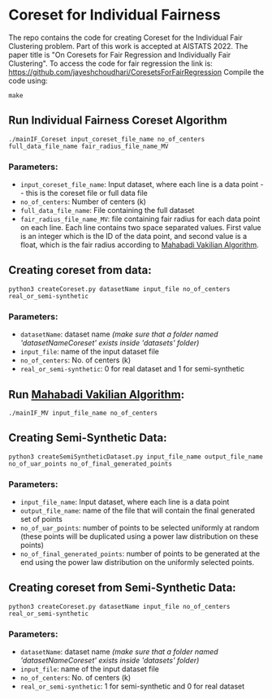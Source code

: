 # Coreset for Individual Fairness
The repo contains the code for creating Coreset for the Individual Fair Clustering problem. Part of this work is accepted at AISTATS 2022. The paper title is "On Coresets for Fair Regression and Individually Fair Clustering".  To access the code for fair regression the link is:  https://github.com/jayeshchoudhari/CoresetsForFairRegression
Compile the code using:
```
make
```

## Run Individual Fairness Coreset Algorithm
```
./mainIF_Coreset input_coreset_file_name no_of_centers full_data_file_name fair_radius_file_name_MV
```

### Parameters:
- `input_coreset_file_name`: Input dataset, where each line is a data point -- this is the coreset file or full data file
- `no_of_centers`: Number of centers (k)
- `full_data_file_name`: File containing the full dataset 
- `fair_radius_file_name_MV`: file containing fair radius for each data point on each line. Each line contains two space separated values. First value is an integer which is the ID of the data point, and second value is a float, which is the fair radius according to [Mahabadi Vakilian Algorithm](https://arxiv.org/pdf/2002.06742.pdf).


## Creating coreset from data:
```
python3 createCoreset.py datasetName input_file no_of_centers real_or_semi-synthetic
```
### Parameters:
- `datasetName`: dataset name *(make sure that a folder named 'datasetNameCoreset' exists inside 'datasets' folder)*
- `input_file`: name of the input dataset file
- `no_of_centers`: No. of centers (k)
- `real_or_semi-synthetic`: 0 for real dataset and 1 for semi-synthetic


## Run [Mahabadi Vakilian Algorithm](https://arxiv.org/pdf/2002.06742.pdf):

 ```
./mainIF_MV input_file_name no_of_centers
 ```

## Creating Semi-Synthetic Data:
```
python3 createSemiSyntheticDataset.py input_file_name output_file_name no_of_uar_points no_of_final_generated_points
```
### Parameters:
- `input_file_name`: Input dataset, where each line is a data point
- `output_file_name`: name of the file that will contain the final generated set of points
- `no_of_uar_points`: number of points to be selected uniformly at random (these points will be duplicated using a power law distribution on these points)
- `no_of_final_generated_points`: number of points to be generated at the end using the power law distribution on the uniformly selected points.   

## Creating coreset from Semi-Synthetic Data:
```
python3 createCoreset.py datasetName input_file no_of_centers real_or_semi-synthetic
```
### Parameters:
- `datasetName`: dataset name *(make sure that a folder named 'datasetNameCoreset' exists inside 'datasets' folder)*
- `input_file`: name of the input dataset file
- `no_of_centers`: No. of centers (k)
- `real_or_semi-synthetic`: 1 for semi-synthetic and 0 for real dataset
